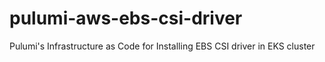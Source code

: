 # pulumi-aws-ebs-csi-driver
Pulumi's Infrastructure as Code for Installing EBS CSI driver in EKS cluster 
